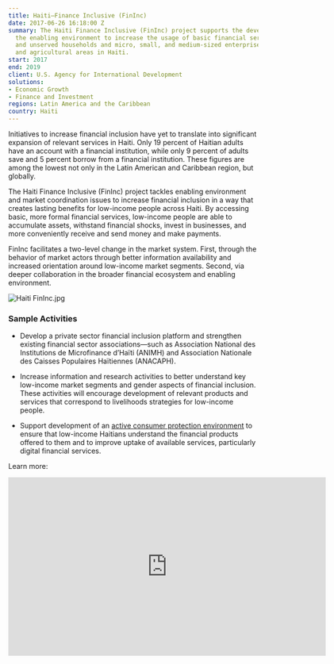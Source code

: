 ```yaml
---
title: Haiti—Finance Inclusive (FinInc)
date: 2017-06-26 16:18:00 Z
summary: The Haiti Finance Inclusive (FinInc) project supports the development of
  the enabling environment to increase the usage of basic financial services by undeserved
  and unserved households and micro, small, and medium-sized enterprises in rural
  and agricultural areas in Haiti.
start: 2017
end: 2019
client: U.S. Agency for International Development
solutions:
- Economic Growth
- Finance and Investment
regions: Latin America and the Caribbean
country: Haiti
---
```


Initiatives to increase financial inclusion have yet to translate into significant expansion of relevant services in Haiti. Only 19 percent of Haitian adults have an account with a financial institution, while only 9 percent of adults save and 5 percent borrow from a financial institution. These figures are among the lowest not only in the Latin American and Caribbean region, but globally.

The Haiti Finance Inclusive (FinInc) project tackles enabling environment and market coordination issues to increase financial inclusion in a way that creates lasting benefits for low-income people across Haiti. By accessing basic, more formal financial services, low-income people are able to accumulate assets, withstand financial shocks, invest in businesses, and more conveniently receive and send money and make payments.

FinInc facilitates a two-level change in the market system. First, through the behavior of market actors through better information availability and increased orientation around low-income market segments. Second, via deeper collaboration in the broader financial ecosystem and enabling environment.

![Haiti FinInc.jpg](/uploads/Haiti%20FinInc.jpg)

### Sample Activities

* Develop a private sector financial inclusion platform and strengthen existing financial sector associations—such as Association National des Institutions de Microfinance d’Haïti (ANIMH) and Association Nationale des Caisses Populaires Haïtiennes (ANACAPH).

* Increase information and research activities to better understand key low-income market segments and gender aspects of financial inclusion. These activities will encourage development of relevant products and services that correspond to livelihoods strategies for low-income people.

* Support development of an [active consumer protection environment](http://finclusionlab.org/blog/measuring-reach-digital-financial-services-haiti) to ensure that low-income Haitians understand the financial products offered to them and to improve uptake of available services, particularly digital financial services.

Learn more:

<iframe src="https://player.vimeo.com/video/242266763" width="640" height="360" frameborder="0" webkitallowfullscreen mozallowfullscreen allowfullscreen></iframe>